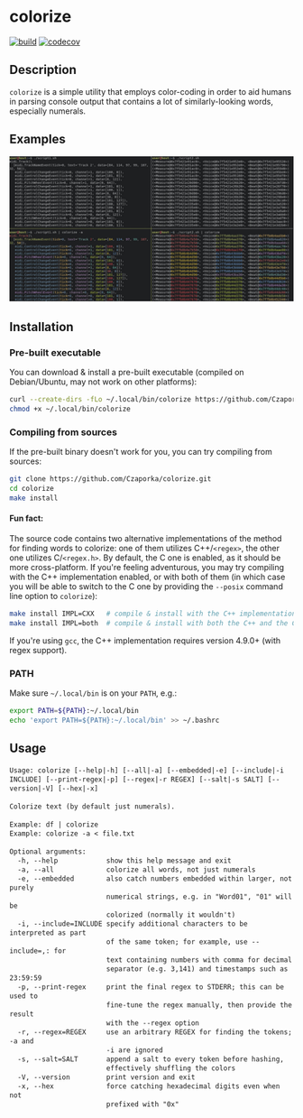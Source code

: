 # colorize
[![build](https://github.com/Czaporka/colorize/workflows/build/badge.svg)](https://github.com/Czaporka/colorize/actions)
[![codecov](https://codecov.io/gh/Czaporka/colorize/branch/master/graph/badge.svg)](https://codecov.io/gh/Czaporka/colorize)

## Description
`colorize` is a simple utility that employs color-coding in order to aid humans in parsing console output that contains a lot of similarly-looking words, especially numerals.

## Examples
![](docs/examples.jpeg)

## Installation
### Pre-built executable
You can download & install a pre-built executable (compiled on Debian/Ubuntu, may not work on other platforms):
```bash
curl --create-dirs -fLo ~/.local/bin/colorize https://github.com/Czaporka/colorize/releases/download/v1.4.0/colorize
chmod +x ~/.local/bin/colorize
```
### Compiling from sources
If the pre-built binary doesn't work for you, you can try compiling from sources:
```bash
git clone https://github.com/Czaporka/colorize.git
cd colorize
make install
```
#### Fun fact:
The source code contains two alternative implementations of the method
for finding words to colorize: one of them utilizes C++/`<regex>`, the
other one utilizes C/`<regex.h>`. By default, the C one is enabled, as
it should be more cross-platform. If you're feeling adventurous, you
may try compiling with the C++ implementation enabled, or with both of
them (in which case you will be able to switch to the C one by providing the
`--posix` command line option to `colorize`):
```bash
make install IMPL=CXX   # compile & install with the C++ implementation enabled
make install IMPL=both  # compile & install with both the C++ and the C implementations enabled
```
If you're using `gcc`, the C++ implementation requires version 4.9.0+ (with regex support).
### PATH
Make sure `~/.local/bin` is on your `PATH`, e.g.:
```bash
export PATH=${PATH}:~/.local/bin
echo 'export PATH=${PATH}:~/.local/bin' >> ~/.bashrc
```

## Usage
```
Usage: colorize [--help|-h] [--all|-a] [--embedded|-e] [--include|-i INCLUDE] [--print-regex|-p] [--regex|-r REGEX] [--salt|-s SALT] [--version|-V] [--hex|-x]

Colorize text (by default just numerals).

Example: df | colorize
Example: colorize -a < file.txt

Optional arguments:
  -h, --help            show this help message and exit
  -a, --all             colorize all words, not just numerals
  -e, --embedded        also catch numbers embedded within larger, not purely
                        numerical strings, e.g. in "Word01", "01" will be
                        colorized (normally it wouldn't)
  -i, --include=INCLUDE specify additional characters to be interpreted as part
                        of the same token; for example, use --include=,: for
                        text containing numbers with comma for decimal
                        separator (e.g. 3,141) and timestamps such as 23:59:59
  -p, --print-regex     print the final regex to STDERR; this can be used to
                        fine-tune the regex manually, then provide the result
                        with the --regex option
  -r, --regex=REGEX     use an arbitrary REGEX for finding the tokens; -a and
                        -i are ignored
  -s, --salt=SALT       append a salt to every token before hashing,
                        effectively shuffling the colors
  -V, --version         print version and exit
  -x, --hex             force catching hexadecimal digits even when not
                        prefixed with "0x"
```
